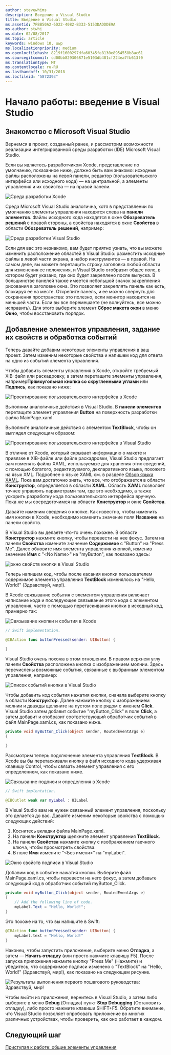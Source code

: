 ```yaml
---
author: stevewhims
description: Введение в Visual Studio
title: Введение в Visual Studio
ms.assetid: 7FBB50A2-6D22-4082-B333-5153DADDDE9A
ms.author: stwhi
ms.date: 02/08/2017
ms.topic: article
keywords: windows 10, uwp
ms.localizationpriority: medium
ms.openlocfilehash: 8219f1600297dfa60345fe8130e8954558b8ac61
ms.sourcegitcommit: cd00bb829306871e5103db481cf224ea7fb613f0
ms.translationtype: MT
ms.contentlocale: ru-RU
ms.lasthandoff: 10/31/2018
ms.locfileid: "5872393"
---
```

# <a name="getting-started-getting-around-in-visual-studio"></a>Начало работы: введение в Visual Studio


## <a name="getting-around-in-microsoft-visual-studio"></a>Знакомство с Microsoft Visual Studio

Вернемся в проект, созданный ранее, и рассмотрим возможности реализации интегрированной среды разработки (IDE) Microsoft Visual Studio.

Если вы являетесь разработчиком Xcode, представление по умолчанию, показанное ниже, должно быть вам знакомо: исходные файлы расположены на левой панели, редактор (пользовательского интерфейса или исходного кода) — на центральной, а элементы управления и их свойства — на правой панели.

![Среда разработки Xcode](images/ios-to-uwp/xcode-ide.png)

Среда Microsoft Visual Studio аналогична, хотя в представлении по умолчанию элементы управления находятся слева на **панели элементов**. Файлы исходного кода находятся в окне **Обозреватель решений** с правой стороны, а свойства находятся в окне **Свойства** в области **Обозреватель решений**, например:

![Среда разработки Visual Studio](images/ios-to-uwp/vs-ide.png)

Если для вас это незнакомо, вам будет приятно узнать, что вы можете изменить расположение областей в Visual Studio: разместить исходные файлы в левой части экрана, а набор инструментов — в правой. На самом деле, вы можете перетащить строку заголовка любой области для изменения ее положения, и Visual Studio отобразит общее поле, в котором будет указано, где оно будет закреплено после выпуска. В большинстве панелей также имеется небольшой значок закрепления рисования в заголовке окна. Это позволяет закреплять панель как есть, блокируя ее на месте. Открепите панель, и ее можно свернуть для сохранения пространства: это полезно, если монитор находится на меньшей части. Если вы все перемешаете (не волнуйтесь, все можно исправить). Для этого выберите элемент **Сброс макета окон** в меню **Окно**, чтобы восстановить порядок.

## <a name="adding-controls-setting-their-properties-and-responding-to-events"></a>Добавление элементов управления, задание их свойств и обработка событий

Теперь давайте добавим некоторые элементы управления в ваш проект. Затем изменим некоторые свойства и напишем код для ответа на одно из событий элемента управления.

Чтобы добавить элементы управления в Xcode, откройте требуемый XIB-файл или раскадровку, а затем перетащите элементы управления, например**Прямоугольная кнопка со скругленными углами** или **Подпись**, как показано ниже:

![Проектирование пользовательского интерфейса в Xcode](images/ios-to-uwp/xcode-add-button-label.png)

Выполним аналогичные действия в Visual Studio. В **панели элементов** перетащите элемент управления **Button** на поверхность разработки файла MainPage.xaml.

Выполните аналогичные действия с элементом **TextBlock**, чтобы он выглядел следующим образом:

![Проектирование пользовательского интерфейса в Visual Studio](images/ios-to-uwp/vs-add-button-label.png)

В отличие от Xcode, который скрывает информацию о макете и привязке в XIB-файле или файле раскадровки, Visual Studio предлагает вам изменять файлы XAML, используемые для хранения этих сведений, с помощью богатого, редактируемого, декларативного языка, похожего на язык XML. Подробнее о языке XAML см. в разделе [Обзор языка XAML](https://msdn.microsoft.com/library/windows/apps/mt185595). Пока вам достаточно знать, что все, что отображается в области **Конструктор**, определяется в области **XAML**. Область **XAML** позволяет точнее управлять параметрами там, где это необходимо, а также ускорить разработку кода пользовательского интерфейса вручную. Пока же мы сосредоточимся на области **Конструктор** и окне **Свойства**.

Давайте изменим сведения о кнопке. Как известно, чтобы изменить имя кнопки в Xcode, необходимо изменить значение поля **Название** на панели свойств.

В Visual Studio вы делаете что-то очень похожее. В области **Конструктор** нажмите кнопку, чтобы перевести на нее фокус. Затем на панели **Свойства** измените значение **Содержимое** с "Button" на "Press Me". Далее обновите имя элемента управления кнопкой, изменив значение **Имя** с "&lt;No Name&gt;" на "myButton", как показано здесь:

![окно свойств кнопки в Visual Studio](images/ios-to-uwp/vs-button-properties.png)

Теперь напишем код, чтобы после касания кнопки пользователем содержимое элемента управления **TextBlock** изменялось на  "Hello, World!" (Здравствуй, мир!).

В Xcode связывание события с элементом управления включает написание кода и последующее связывание этого кода с элементом управления, часто с помощью перетаскивания кнопки в исходный код, примерно так:

![Связывание кнопки и события в Xcode](images/ios-to-uwp/xcode-add-button-event.png)

```swift
// Swift implementation.

@IBAction func buttonPressed(sender: UIButton) {
    
}
```

Visual Studio очень похожа в этом отношении. В правом верхнем углу панели **Свойства** расположена кнопка с изображением молнии. Здесь перечислены возможные события, связанные с выбранным элементом управления, например:

![Список событий кнопки в Visual Studio](images/ios-to-uwp/vs-button-event.png)

Чтобы добавить код события нажатия кнопки, сначала выберите кнопку в области **Конструктор**. Далее нажмите кнопку с изображением молнии и дважды щелкните на пустом поле рядом с именем **Click**. Visual Studio затем добавит событие "myButton\_Click" в поле **Click**, а затем добавит и отобразит соответствующий обработчик событий в файл MainPage.xaml.cs, как показано ниже.

```csharp
private void myButton_Click(object sender, RoutedEventArgs e)
{

}
```

Рассмотрим теперь подключение элемента управления **TextBlock**. В Xcode вы бы перетаскивали кнопку в файл исходного кода удерживая клавишу Control, чтобы связать элемент управления с его определением, как показано ниже.

![Связывание подписи и определения в Xcode](images/ios-to-uwp/xcode-add-button-reference.png)

```swift
// Swift implentation.

@IBOutlet weak var myLabel : UILabel
```

В Visual Studio вам не нужен связанный элемент управления, поскольку это делается до вас. Давайте изменим некоторые свойства с помощью следующих действий:

1.  Коснитесь вкладки файла MainPage.xaml.
2.  На панели **Конструктор** щелкните элемент управления **TextBlock**.
3.  На панели **Свойства** нажмите кнопку с изображением гаечного ключа, чтобы просмотреть свойства.
4.  В поле **Имя** измените "&lt;Без имени&gt;" на "myLabel".

![Окно свойств подписи в Visual Studio](images/ios-to-uwp/vs-label-properties.png)

Добавим код в событие нажатия кнопки. Выберите файл MainPage.xaml.cs, чтобы перевести на него фокус, а затем добавьте следующий код в обработчик событий myButton\_Click.

```csharp
private void myButton_Click(object sender, RoutedEventArgs e)
{
    // Add the following line of code.    
    myLabel.Text = "Hello, World!";
}
```

Это похоже на то, что вы напишите в Swift:

```swift
@IBAction func buttonPressed(sender: UIButton) {
    myLabel.text = "Hello, World!"
}
```

Наконец, чтобы запустить приложение, выберите меню **Отладка**, а затем — **Начать отладку** (или просто нажмите клавишу F5). После запуска приложения нажмите кнопку "Press Me" (Нажмите) и убедитесь, что содержимое подписи изменено с "TextBlock" на "Hello, World!" (Здравствуй, мир!), как показано на следующем рисунке.

![Результаты выполнения первого пошагового руководства: Здравствуй, мир!](images/ios-to-uwp/vs-hello-world.png)

Чтобы выйти из приложения, вернитесь в Visual Studio, а затем либо выберите в меню **Debug** (Отладка) пункт **Stop Debugging** (Остановить отладку), либо просто нажмите клавиши SHIFT+F5. Обратите внимание, что Visual Studio позволяет опробовать приложение во многих различных устройствах, чтобы проверить, как оно работает в каждом.

## <a name="next-step"></a>Следующий шаг

[Приступая к работе: общие элементы управления](getting-started-common-controls.md)

